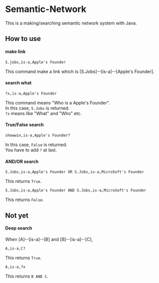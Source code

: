 Semantic-Network
================

This is a making/searching semantic network system with Java.

## How to use
#### make link

    S.jobs,is-a,Apple's Founder
    
This command make a link which is [S.Jobs]--[is-a]--[Apple's Founder].

#### search what

    ?x,is-a,Apple's Founder
    
This command means "Who is a Apple's Founder".  
In this case, `S.Jobs` is returned.  
`?x` means like "What" and "Who" etc. 

#### True/False search

    showwin,is-a,Apple's Founder?

In this case, `False` is returned.  
You have to add `?` at last.


#### AND/OR search

    S.Jobs,is-a,Apple's Founder OR S.Jobs,is-a,MicroSoft's Founder

This returns `True`.

    S.Jobs,is-a,Apple's Founder AND S.Jobs,is-a,MicroSoft's Founder

This returns `False`.

## Not yet
#### Deep search
When [A]--[is-a]--[B] and [B]--[is-a]--[C],

    A,is-a,C?

This returns `True`.

    A,is-a,?x
This returns `B AND C`.